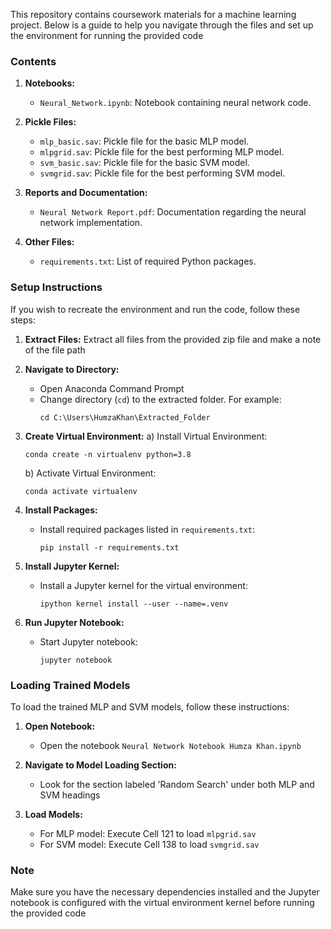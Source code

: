 This repository contains coursework materials for a machine learning project. Below is a guide to help you navigate through the files and set up the environment for running the provided code

### Contents
1. **Notebooks:**
   - `Neural_Network.ipynb`: Notebook containing neural network code.
   
2. **Pickle Files:**
   - `mlp_basic.sav`: Pickle file for the basic MLP model.
   - `mlpgrid.sav`: Pickle file for the best performing MLP model.
   - `svm_basic.sav`: Pickle file for the basic SVM model.
   - `svmgrid.sav`: Pickle file for the best performing SVM model.
   
3. **Reports and Documentation:**
   - `Neural Network Report.pdf`: Documentation regarding the neural network implementation.
   
4. **Other Files:**
   - `requirements.txt`: List of required Python packages.

### Setup Instructions
If you wish to recreate the environment and run the code, follow these steps:

1. **Extract Files:** Extract all files from the provided zip file and make a note of the file path

2. **Navigate to Directory:**
   - Open Anaconda Command Prompt
   - Change directory (`cd`) to the extracted folder. For example:
     ```
     cd C:\Users\HumzaKhan\Extracted_Folder
     ```

3. **Create Virtual Environment:**
   a) Install Virtual Environment:
      ```
      conda create -n virtualenv python=3.8
      ```
   b) Activate Virtual Environment:
      ```
      conda activate virtualenv
      ```
      
4. **Install Packages:**
   - Install required packages listed in `requirements.txt`:
     ```
     pip install -r requirements.txt
     ```
     
5. **Install Jupyter Kernel:**
   - Install a Jupyter kernel for the virtual environment:
     ```
     ipython kernel install --user --name=.venv
     ```

6. **Run Jupyter Notebook:**
   - Start Jupyter notebook:
     ```
     jupyter notebook
     ```

### Loading Trained Models
To load the trained MLP and SVM models, follow these instructions:

1. **Open Notebook:**
   - Open the notebook `Neural Network Notebook Humza Khan.ipynb`

2. **Navigate to Model Loading Section:**
   - Look for the section labeled 'Random Search' under both MLP and SVM headings

3. **Load Models:**
   - For MLP model: Execute Cell 121 to load `mlpgrid.sav`
   - For SVM model: Execute Cell 138 to load `svmgrid.sav`

### Note
Make sure you have the necessary dependencies installed and the Jupyter notebook is configured with the virtual environment kernel before running the provided code
